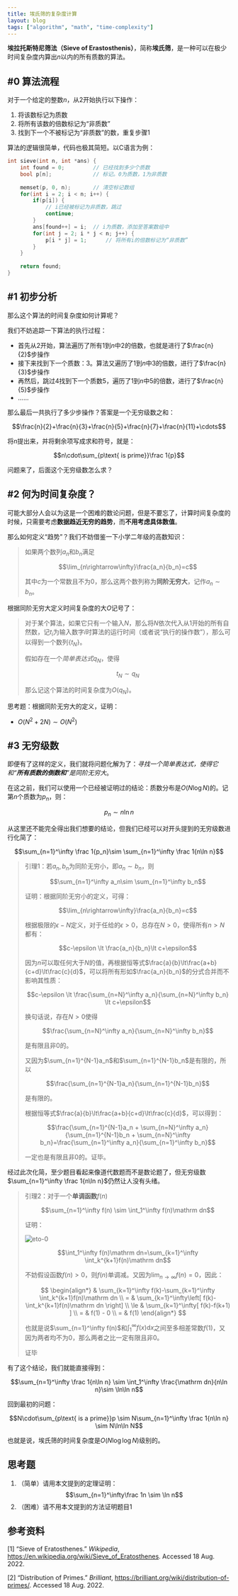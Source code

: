 ```yaml
---
title: 埃氏筛的复杂度计算
layout: blog
tags: ["algorithm", "math", "time-complexity"]
---
```


**埃拉托斯特尼筛法（Sieve of Erastosthenis）**，简称**埃氏筛**，是一种可以在极少时间复杂度内算出$n$以内的所有质数的算法。

## #0 算法流程

对于一个给定的整数$n$，从2开始执行以下操作：

1. 将该数标记为质数
2. 将所有该数的倍数标记为“非质数”
3. 找到下一个不被标记为“非质数”的数，重复步骤1

算法的逻辑很简单，代码也极其简短。以C语言为例：

```c
int sieve(int n, int *ans) {
    int found = 0;         // 已经找到多少个质数
    bool p[n];             // 标记。0为质数，1为非质数
    
    memset(p, 0, n);       // 清空标记数组
    for(int i = 2; i < n; i++) {
        if(p[i]) {
            // i已经被标记为非质数，跳过
            continue;
        }
        ans[found++] = i;  // i为质数，添加至答案数组中
        for(int j = 2; i * j < n; j++) {
            p[i * j] = 1;      // 将所有i的倍数标记为“非质数”
        }
    }
    
    return found;
}
```

## #1 初步分析

那么这个算法的时间复杂度如何计算呢？

我们不妨追踪一下算法的执行过程：

- 首先从$2$开始，算法遍历了所有$1$到$n$中$2$的倍数，也就是进行了$\frac{n}{2}$步操作
- 接下来找到下一个质数：$3$。算法又遍历了$1$到$n$中$3$的倍数，进行了$\frac{n}{3}$步操作
- 再然后，跳过$4$找到下一个质数$5$，遍历了$1$到$n$中$5$的倍数，进行了$\frac{n}{5}$步操作
- ......

那么最后一共执行了多少步操作？答案是一个无穷级数之和：

$$\frac{n}{2}+\frac{n}{3}+\frac{n}{5}+\frac{n}{7}+\frac{n}{11}+\cdots$$

将$n$提出来，并将剩余项写成求和符号，就是：

$$n\cdot\sum_{p\text{ is prime}}\frac 1{p}$$

问题来了，后面这个无穷级数怎么求？

## #2 何为时间复杂度？

可能大部分人会以为这是一个困难的数论问题，但是不要忘了，计算时间复杂度的时候，只需要考虑**数据趋近无穷的趋势**，而**不用考虑具体数值**。

那么如何定义“趋势”？我们不妨借鉴一下小学二年级的高数知识：

> 如果两个数列$a_n$和$b_n$满足
>
> $$\lim_{n\rightarrow\infty}\frac{a_n}{b_n}=c$$
>
> 其中$c$为一个常数且不为$0$，那么这两个数列称为**同阶无穷大**，记作$a_n \sim b_n$。

根据同阶无穷大定义时间复杂度的大$O$记号了：

> 对于某个算法，如果它只有一个输入$N$，那么将$N$依次代入从$1$开始的所有自然数，记$t_i$为输入数字$i$时算法的运行时间（或者说“执行的操作数”），那么可以得到一个数列$\{t_N\}$。
> 
> 假如存在一个*简单表达式*$q_N$，使得
> 
> $$t_N\sim q_N$$
> 
> 那么记这个算法的时间复杂度为$O(q_N)$。

思考题：根据同阶无穷大的定义，证明：
- $O(N^2+2N)\sim O(N^2)$

## #3 无穷级数

即便有了这样的定义，我们就将问题化解为了：*寻找一个简单表达式，使得它和“**所有质数的倒数和**”是同阶无穷大*。

在这之前，我们可以使用一个已经被证明过的结论：质数分布是$O(N\log N)$的。记第$n$个质数为$p_n$，则：

$$p_n\sim n\ln n$$

从这里还不能完全得出我们想要的结论，但我们已经可以对开头提到的无穷级数进行化简了：

$$\sum_{n=1}^\infty \frac 1{p_n}\sim \sum_{n=1}^\infty \frac 1{n\ln n}$$

> 引理1：若$a_n, b_n$为同阶无穷小，即$a_n\sim b_n$，则
>
> $$\sum_{n=1}^\infty a_n\sim \sum_{n=1}^\infty b_n$$
>
> 证明：根据同阶无穷小的定义，可得：
>
> $$\lim_{n\rightarrow\infty}\frac{a_n}{b_n}=c$$
>
> 根据极限的$\epsilon-N$定义，对于任给的$\epsilon\gt0$，总存在$N\gt0$，使得所有$n\gt N$都有：
>
> $$c-\epsilon \lt \frac{a_n}{b_n}\lt c+\epsilon$$
>
> 因为$n$可以取任何大于$N$的值，再根据恒等式$\frac{a}{b}\lt\frac{a+b}{c+d}\lt\frac{c}{d}$，可以将所有形如$\frac{a_n}{b_n}$的分式合并而不影响其性质：
>
> $$c-\epsilon \lt \frac{\sum_{n=N}^\infty a_n}{\sum_{n=N}^\infty b_n} \lt c+\epsilon$$
>
> 换句话说，存在$N\gt0$使得
>
> $$\frac{\sum_{n=N}^\infty a_n}{\sum_{n=N}^\infty b_n}$$
>
> 是有限且非0的。
>
> 又因为$\sum_{n=1}^{N-1}a_n$和$\sum_{n=1}^{N-1}b_n$是有限的，所以
>
> $$\frac{\sum_{n=1}^{N-1}a_n}{\sum_{n=1}^{N-1}b_n}$$
>
> 是有限的。
>
> 根据恒等式$\frac{a}{b}\lt\frac{a+b}{c+d}\lt\frac{c}{d}$，可以得到：
>
> $$\frac{\sum_{n=1}^{N-1}a_n + \sum_{n=N}^\infty a_n}{\sum_{n=1}^{N-1}b_n + \sum_{n=N}^\infty b_n}=\frac{\sum_{n=1}^\infty a_n}{\sum_{n=1}^\infty b_n}$$
>
> 一定也是有限且非0的。证毕。

经过此次化简，至少题目看起来像道代数题而不是数论题了，但无穷级数$\sum_{n=1}^\infty \frac 1{n\ln n}$仍然让人没有头绪。

> 引理2：对于一个**单调函数**$f(n)$
>
> $$\sum_{n=1}^\infty f(n) \sim \int_1^\infty f(n)\mathrm dn$$
>
> 证明：
>
> ![eto-0](/img/eto-0.png)
>
> $$\int_1^\infty f(n)\mathrm dn=\sum_{k=1}^\infty \int_k^{k+1}f(n)\mathrm dn$$
>
> 不妨假设函数$f(n)\gt0$，则$f(n)$单调减。又因为$\lim_{n\rightarrow\infty}f(n)=0$，因此：
>
> $$
\begin{align*}
& \sum_{k=1}^\infty f(k)-\sum_{k=1}^\infty \int_k^{k+1}f(n)\mathrm dn \\
= & \sum_{k=1}^\infty\left[ f(k)-\int_k^{k+1}f(n)\mathrm dn \right] \\
\le & \sum_{k=1}^\infty[ f(k)-f(k+1) ] \\
= & f(1) - 0 \\
= & f(1)
\end{align*}
$$
>
> 也就是说$\sum_{n=1}^\infty f(n)$和$\int_1^\infty f(x)\mathrm dx$之间至多相差常数$f(1)$，又因为两者均不为$0$，那么两者之比一定有限且非$0$。
>
> 证毕

有了这个结论，我们就能直接得到：

$$\sum_{n=1}^\infty \frac 1{n\ln n} \sim \int_1^\infty \frac{\mathrm dn}{n\ln n}\sim \ln\ln n$$

回到最初的问题：

$$N\cdot\sum_{p\text{ is a prime}}p \sim N\sum_{n=1}^\infty \frac 1{n\ln n} \sim N\ln\ln N$$

也就是说，埃氏筛的时间复杂度是$O(N\log\log N)$级别的。

## 思考题

1. （简单）请用本文提到的定理证明：
$$\sum_{n=1}^\infty\frac 1n \sim \ln n$$
2. （困难）请不用本文提到的方法证明题目1

## 参考资料

[1] “Sieve of Eratosthenes.” *Wikipedia*, <https://en.wikipedia.org/wiki/Sieve_of_Eratosthenes>. Accessed 18 Aug. 2022.

[2] “Distribution of Primes.” *Brilliant*, <https://brilliant.org/wiki/distribution-of-primes/>. Accessed 18 Aug. 2022.
